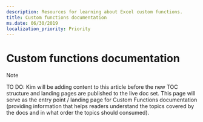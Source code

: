 ```yaml
---
description: Resources for learning about Excel custom functions.
title: Custom functions documentation
ms.date: 06/30/2019
localization_priority: Priority
---
```


# Custom functions documentation

> [!NOTE]
> TO DO: Kim will be adding content to this article before the new TOC structure and landing pages are published to the live doc set. This page will serve as the entry point / landing page for Custom Functions documentation (providing information that helps readers understand the topics covered by the docs and in what order the topics should consumed).

